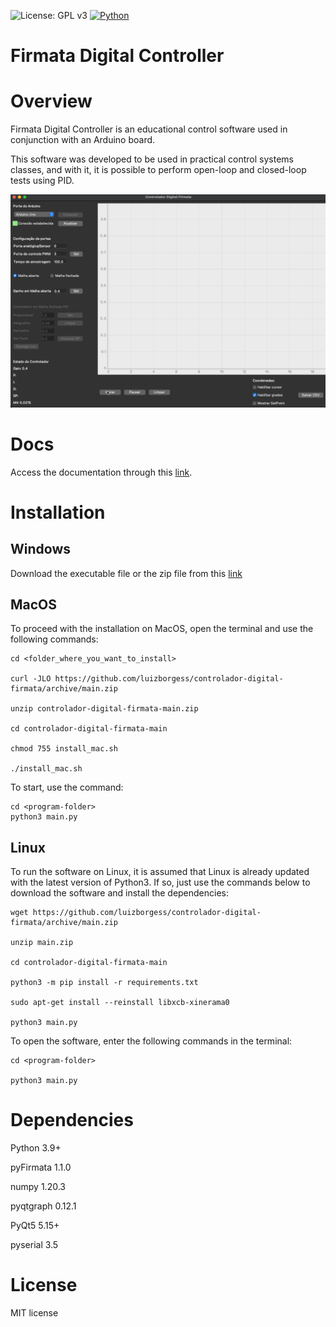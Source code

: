 ![License: GPL v3](https://img.shields.io/github/license/luizborgess/controlador-digital-firmata)
[![Python](https://img.shields.io/badge/python-3.7-blue.svg)](https://www.python.org/downloads/release/python-370/)

# Firmata Digital Controller

# Overview

Firmata Digital Controller is an educational control software used in conjunction with an Arduino board.

This software was developed to be used in practical control systems classes, and with it, it is possible to perform open-loop and closed-loop tests using PID.

![](Images/4.gif)

# Docs

Access the documentation through this [link](https://luizborgess.github.io/controlador-digital-firmata/).

# Installation

## Windows

Download the executable file or the zip file from this [link](https://github.com/luizborgess/controlador-digital-firmata/releases)

## MacOS

To proceed with the installation on MacOS, open the terminal and use the following commands:
```
cd <folder_where_you_want_to_install>

curl -JLO https://github.com/luizborgess/controlador-digital-firmata/archive/main.zip

unzip controlador-digital-firmata-main.zip

cd controlador-digital-firmata-main

chmod 755 install_mac.sh

./install_mac.sh
```

To start, use the command:

```
cd <program-folder>
python3 main.py
```

## Linux

To run the software on Linux, it is assumed that Linux is already updated with the latest version of Python3. If so, just use the commands below to download the software and install the dependencies:

```
wget https://github.com/luizborgess/controlador-digital-firmata/archive/main.zip

unzip main.zip

cd controlador-digital-firmata-main

python3 -m pip install -r requirements.txt

sudo apt-get install --reinstall libxcb-xinerama0

python3 main.py
```

To open the software, enter the following commands in the terminal:

```
cd <program-folder>

python3 main.py
```

# Dependencies

Python 3.9+

pyFirmata 1.1.0

numpy 1.20.3

pyqtgraph 0.12.1

PyQt5 5.15+

pyserial 3.5

# License

MIT license
